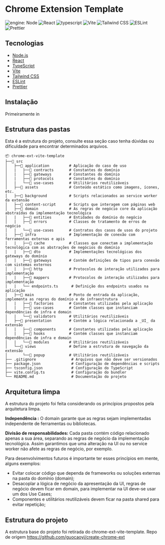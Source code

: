# Chrome Extension Template

![engine: Node](https://badgen.net/static/engine/Nodejs>=14.18.0/orange)
![React](https://badgen.net/static/React/^18.2.0/orange)
![typescript](https://badgen.net/badge/icon/typescript^5.2.2/orange?icon=typescript&label)
![Vite](https://img.shields.io/badge/Vite-%23646CFF.svg?style=for-the-badge&logo=vite&logoColor=white)
![Tailwind CSS](https://img.shields.io/badge/Tailwind%20CSS-%2338B2AC.svg?style=for-the-badge&logo=tailwind-css&logoColor=white)
![ESLint](https://img.shields.io/badge/code%20style-ESLint-purple?style=flat-square&logo=eslint)
![Prettier](https://img.shields.io/badge/code%20style-Prettier-ff69b4?style=flat-square&logo=prettier)

## Tecnologias

- [Node.js](https://nodejs.org/en/)
- [React](https://pt-br.reactjs.org/)
- [TypeScript](https://www.typescriptlang.org/)
- [Vite](https://vite.dev/)
- [Tailwind CSS](https://tailwindcss.com/)
- [ESLint](https://eslint.org/)
- [Prettier](http://prettier.io/)

## Instalação

Primeiramente in

## Estrutura das pastas

Esta é a estrutura do projeto, consulte essa seção caso tenha dúvidas ou dificuldade para encontrar determinados arquivos.

```
📦 chrome-ext-vite-template
├──📁 src
│   ├──📁 application         # Aplicação do caso de uso
│   |   ├──📁 contracts       # Constantes do domínio
│   |   ├──📁 gateways        # Constantes do domínio
│   |   ├──📁 protocols       # Constantes do domínio
│   |   └──📁 use-cases       # Utilitários reutilizáveis
│   ├──📁 assets              # Conteúdo estático como imagens, ícones, etc.
│   ├──📁 background          # Scripts relacionados ao service worker da extensão
│   ├──📁 content-script      # Scripts que interagem com páginas web
│   ├──📁 domain              # As regras de negócio core da aplicação abstraídas da implementação tecnológica
│   |   ├──📁 entities        # Entidades do domínio do negócio
│   |   ├──📁 errors          # Classes de tratamento de erros de negócio
│   |   └──📁 use-cases       # Contratos dos casos de usos do projeto
|   ├──📁 infra               # Implementação de conexão com ferramentas externas e apis
│   |   ├──📁 cache           # Classes que conectam a implementação tecnológica com as abstrações de negócios do domínio
│   |   ├──📁 dto             # Implementações tecnológicas dos gateways do domínio
│   |   ├──📁 gateways        # Contém definições de tipos para conexão com sistemas externos
│   |   ├──📁 http            # Protocolos de interação utilizados para implementação
│   |   ├──📁 mappers         # Protocolos de interação utilizados para implementação
│   |   └── endpoints.ts      # Definição dos endpoints usados na aplicação
│   ├──📁 main                # Ponto de entrada da aplicação, implementa as regras do domínio e de infraestrutura
│   |   ├──📁 factories       # Constantes utilizadas pela aplicação
│   |   ├──📁 use-cases       # Contém classes que instanciam dependências de infra e domain
│   |   └──📁 validators      # Utilitários reutilizáveis
│   ├──📁 presentation        # Contém a lógica relacionada a _UI_ da extensão
│   |   ├──📁 components      # Constantes utilizadas pela aplicação
│   |   ├──📁 hooks           # Contém classes que instanciam dependências de infra e domain
│   |   └──📁 modules         # Utilitários reutilizáveis
│   └──📁 views               # Define a estrutura de navegação da extensão
│       └──📁 popup           # Utilitários reutilizáveis
├── .gitignore                # Arquivos que não deve ser versionados
├── package.json              # Configuração de dependências e scripts
├── tsconfig.json             # Configuração do TypeScript
├── vite.config.ts            # Configuração do bundler
└── README.md                 # Documentação do projeto
```

## Arquitetura limpa

A estrutura do projeto foi feita considerando os princípios propostos pela arquitetura limpa.

**Independência :** O domain garante que as regras sejam implementadas independente de ferramentas ou bibliotecas.

**Divisão de responsabilidades:** Cada pasta contém código relacionado apenas a sua área, separando as regras de negócio da implementação tecnológica. Assim garantimos que uma alteração na UI ou no service worker não afete as regras de negócio, por exemplo.

Para desenvolvimentos futuros é importante ter esses princípios em mente, alguns exemplos:

- Evitar colocar código que dependa de frameworks ou soluções externas na pasta do domínio (domain);
- Desacoplar a lógica de negócio da apresentação da UI, regras de negócio devem ficar em domain, para implementar na UI deve-se usar um dos Use Cases;
- Componentes e utilitários reutilizáveis devem ficar na pasta shared para evitar repetição;

## Estrutura do projeto

A estrutura base do projeto foi retirada do chrome-ext-vite-template. Repo de origem https://github.com/guocaoyi/create-chrome-ext

```

```
